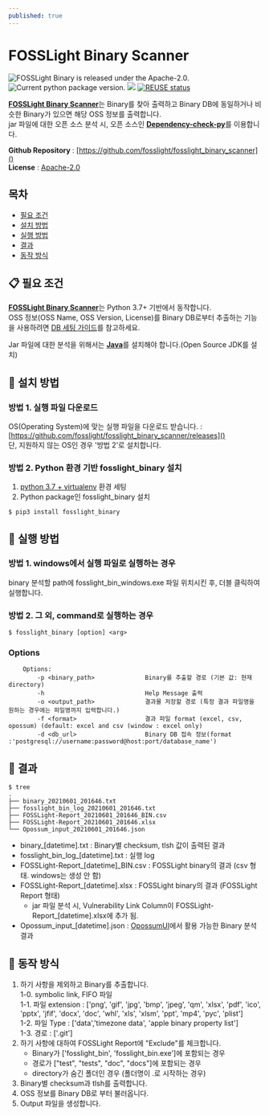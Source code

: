 ```yaml
---
published: true
---
```

# FOSSLight Binary Scanner

<img src="https://img.shields.io/pypi/l/fosslight_binary" alt="FOSSLight Binary is released under the Apache-2.0." /> <img src="https://img.shields.io/pypi/v/fosslight_binary" alt="Current python package version." /> <img src="https://img.shields.io/pypi/pyversions/fosslight_binary" /> [![REUSE status](https://api.reuse.software/badge/github.com/fosslight/fosslight_binary_scanner)](https://api.reuse.software/info/github.com/fosslight/fosslight_binary_scanner)

[**FOSSLight Binary Scanner**](https://github.com/fosslight/fosslight_binary_scanner)는 Binary를 찾아 출력하고 Binary DB에 동일하거나 비슷한 Binary가 있으면 해당 OSS 정보를 출력합니다.    
jar 파일에 대한 오픈 소스 분석 시, 오픈 소스인 [**Dependency-check-py**](https://github.com/jhermann/dependency-check-py)를 이용합니다.   
   
**Github Repository** : [https://github.com/fosslight/fosslight_binary_scanner]()  
**License** : [Apache-2.0](https://github.com/fosslight/fosslight_binary_scanner/blob/main/LICENSE)

## 목차
- [필요 조건](#-필요-조건)
- [설치 방법](#-설치-방법)
- [실행 방법](#-실행-방법)
- [결과](#-결과)
- [동작 방식](#-동작-방식)


## 📋 필요 조건
[**FOSSLight Binary Scanner**](https://github.com/fosslight/fosslight_binary_scanner)는 Python 3.7+ 기반에서 동작합니다.  
OSS 정보(OSS Name, OSS Version, License)를 Binary DB로부터 추출하는 기능을 사용하려면 [DB 세팅 가이드](etc/binary_db.md)를 참고하세요.    

Jar 파일에 대한 분석을 위해서는 [**Java**](https://openjdk.java.net)를 설치해야 합니다.(Open Source JDK를 설치)    

## 🎉 설치 방법    
### 방법 1. 실행 파일 다운로드
OS(Operating System)에 맞는 실행 파일을 다운로드 받습니다. : [https://github.com/fosslight/fosslight_binary_scanner/releases]()    
단, 지원하지 않는 OS인 경우 '방법 2'로 설치합니다.

### 방법 2. Python 환경 기반 fosslight_binary 설치
1. [python 3.7 + virtualenv](etc/guide_virtualenv.md) 환경 세팅
2. Python package인 fosslight_binary 설치
```
$ pip3 install fosslight_binary
```

## 🚀 실행 방법
### 방법 1. windows에서 실행 파일로 실행하는 경우
binary 분석할 path에 fosslight_bin_windows.exe 파일 위치시킨 후, 더블 클릭하여 실행합니다.

### 방법 2. 그 외, command로 실행하는 경우
````
$ fosslight_binary [option] <arg>
````    

### Options
````
    Options:
        -p <binary_path>              Binary를 추출할 경로 (기본 값: 현재 directory)
        -h                            Help Message 출력
        -o <output_path>              결과물 저장할 경로 (특정 결과 파일명을 원하는 경우에는 파일명까지 입력합니다.)
        -f <format>                   결과 파일 format (excel, csv, opossum) (default: excel and csv (window : excel only)
        -d <db_url>                   Binary DB 접속 정보(format :'postgresql://username:password@host:port/database_name')
```` 

## 📁 결과

```
$ tree
.
├── binary_20210601_201646.txt
├── fosslight_bin_log_20210601_201646.txt
├── FOSSLight-Report_20210601_201646_BIN.csv
├── FOSSLight-Report_20210601_201646.xlsx
└── Opossum_input_20210601_201646.json

```
- binary_[datetime].txt : Binary별 checksum, tlsh 값이 출력된 결과
- fosslight_bin_log_[datetime].txt : 실행 log
- FOSSLight-Report_[datetime]_BIN.csv : FOSSLight binary의 결과 (csv 형태. windows는 생성 안 함)
- FOSSLight-Report_[datetime].xlsx : FOSSLight binary의 결과 (FOSSLight Report 형태)    
   - jar 파일 분석 시, Vulnerability Link Column이 FOSSLight-Report_[datetime].xlsx에 추가 됨.    
- Opossum_input_[datetime].json : [OpossumUI](https://github.com/opossum-tool/OpossumUI)에서 활용 가능한 Binary 분석 결과     

## 🧐 동작 방식
1. 하기 사항을 제외하고 Binary를 추출합니다.    
    1-0. symbolic link, FIFO 파일    
    1-1. 파일 extension : ['png', 'gif', 'jpg', 'bmp', 'jpeg', 'qm', 'xlsx', 'pdf', 'ico', 'pptx', 'jfif', 'docx',
                         'doc', 'whl', 'xls', 'xlsm', 'ppt', 'mp4', 'pyc', 'plist']            
    1-2. 파일 Type : ['data','timezone data', 'apple binary property list']    
    1-3. 경로 : ['.git']    
2. 하기 사항에 대하여 FOSSLight Report에 "Exclude"를 체크합니다.     
     - Binary가 ['fosslight_bin', 'fosslight_bin.exe']에 포함되는 경우           
     - 경로가 ["test", "tests", "doc", "docs"]에 포함되는 경우
     - directory가 숨긴 폴더인 경우 (폴더명이 .로 시작하는 경우)            
3. Binary별 checksum과 tlsh를 출력합니다.     
4. OSS 정보를 Binary DB로 부터 불러옵니다.       
5. Output 파일을 생성합니다.    
